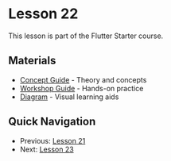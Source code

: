# Lesson 22

This lesson is part of the Flutter Starter course.

## Materials

- [Concept Guide](./concept.md) - Theory and concepts
- [Workshop Guide](./workshop_22.md) - Hands-on practice
- [Diagram](./diagram.md) - Visual learning aids

## Quick Navigation

- Previous: [Lesson 21](/docs/lessons/lesson-21)
- Next: [Lesson 23](/docs/lessons/lesson-23)
